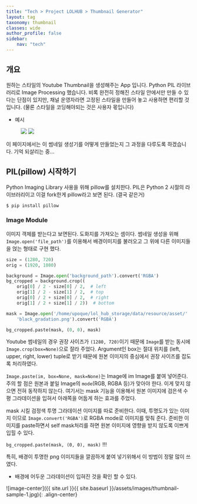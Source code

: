 ```yaml
---
title: "Tech > Project LOLHUB > Thumbnail Generator"
layout: tag
taxonomy: thumbnail
classes: wide
author_profile: false
sidebar:
    nav: "tech"
---
```


## 개요

원하는 스타일의 Youtube Thumbnail을 생성해주는 App 입니다. Python PIL 라이브러리로 Image Processing 했습니다. 비록 완전히 정해진 스타일 안에서만 만들 수 있다는 단점이 있지만, 채널 운영자라면 고정된 스타일을 만들어 놓고 사용하면 편리할 것 입니다. (물론 스타일을 코딩해야되는 것은 사용자 몫입니다)

- 예시

<figure class="half">
    <img src="{{ site.url }}{{ site.baseurl }}/assets/images/thumbnail-sample-1.jpg">
    <img src="{{ site.url }}{{ site.baseurl }}/assets/images/thumbnail-sample-2.jpg">
</figure>

이 페이지에서는 이 썸네일 생성기를 어떻게 만들었는지 그 과정을 다루도록 하겠습니다. 기억 되살리는 중...

## PIL(pillow) 시작하기

Python Imaging Library 사용을 위해 pillow를 설치한다. PIL은 Python 2 시절의 라이브러리이고 이걸 fork한게 pillow라고 보면 된다. (결국 같은거)

```console
$ pip install pillow
```

### Image Module

이미지 객체를 받는다고 보면된다. 도화지를 가져오는 셈이다. 썸네일 생성을 위해 `Image.open('file_path')`를 이용해서 배경이미지를 불러오고 그 위에 다른 이미지들을 얹는 형태로 구현 했다.

```python
size = (1280, 720)
orig = (1920, 1080)

background = Image.open('background_path').convert('RGBA')
bg_cropped = background.crop((
    orig[0] / 2 - size[0] / 2,  # left
    orig[1] / 2 - size[1] / 2,  # top
    orig[0] / 2 + size[0] / 2,  # right
    orig[1] / 2 + size[1] / 2))  # bottom

mask = Image.open('/home/upoque/lol_hub_storage/data/resource/asset/'
    'black_gradation.png').convert('RGBA')

bg_cropped.paste(mask, (0, 0), mask)
```

Youtube 썸네일의 경우 권장 사이즈가 `(1280, 720)`이기 때문에 `Image`를 받는 동시에 `Image.crop(box=None)`으로 잘라 주었다. Argument인 box는 절대 위치를 (left, upper, right, lower) tuple로 받기 때문에 원본 이미지의 중심에서 권장 사이즈를 잡도록 처리하였다.

`Image.paste(im, box=None, mask=None)`는 Image에 im Image를 붙여 넣어준다. 주의 할 점은 원본과 붙일 Image의 `mode`(RGB, RGBA 등)가 맞아야 한다. 이게 맞지 않으면 전혀 동작하지 않는다. 여기서는 mask 기능을 이용해서 원본 이미지에 검은색 수평 그라데이션을 입혀서 아래쪽을 어둡게 하는 효과를 주었다.

mask 시킬 검정색 투명 그라데이션 이미지를 따로 준비한다. 이때, 투명도가 있는 이미지 이므로 `Image.convert('RGBA')`로 RGBA mode로 이미지를 맞춰 준다. 준비한 이미지를 paste하면서 self mask처리를 하면 원본 이미지에 영향을 받지 않도록 이쁘게 입힐 수 있다.

`bg_cropped.paste(mask, (0, 0), mask)` !!!

특히, 배경이 투명한 png 이미지들을 깔끔하게 붙여 넣기위해서 이 방법이 정말 많이 쓰였다.

- 배경에 어두운 그라데이션이 입혀진 것을 확인 할 수 있다.

![image-center]({{ site.url }}{{ site.baseurl }}/assets/images/thumbnail-sample-1.jpg){: .align-center}





